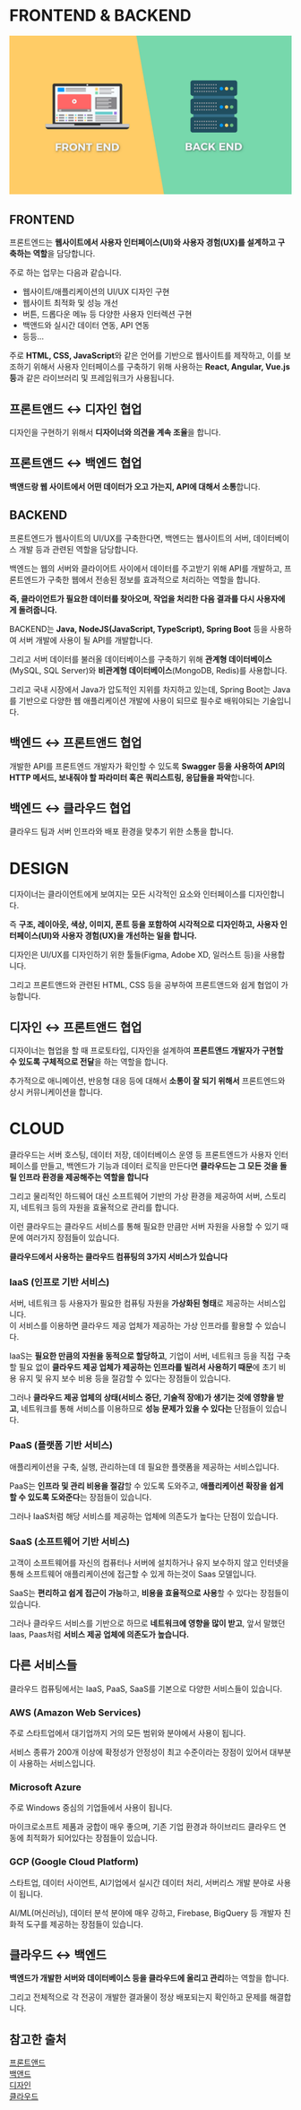 # FRONTEND & BACKEND
![F/B](./Images/전공/F_B.png)

## FRONTEND
프론트엔드는 **웹사이트에서 사용자 인터페이스(UI)와 사용자 경험(UX)를 설계하고 구축하는 역할**을 담당합니다.

주로 하는 업무는 다음과 같습니다.
- 웹사이트/애플리케이션의 UI/UX 디자인 구현
- 웹사이트 최적화 및 성능 개선
- 버튼, 드롭다운 메뉴 등 다양한 사용자 인터렉션 구현
- 백앤드와 실시간 데이터 연동, API 연동
- 등등...

주로 **HTML, CSS, JavaScript**와 같은 언어를 기반으로 웹사이트를 제작하고, 이를 보조하기 위해서 사용자 인터페이스를 구축하기 위해 사용하는 **React, Angular, Vue.js 등**과 같은 라이브러리 및 프레임워크가 사용됩니다.

## 프론트앤드 ↔ 디자인 협업
디자인을 구현하기 위해서 **디자이너와 의견을 계속 조율**을 합니다.

## 프론트앤드 ↔ 백엔드 협업
**백앤드랑 웹 사이트에서 어떤 데이터가 오고 가는지, API에 대해서 소통**합니다.

## BACKEND
프론트엔드가 웹사이트의 UI/UX를 구축한다면, 백엔드는 웹사이트의 서버, 데이터베이스 개발 등과 관련된 역할을 담당합니다.

백엔드는 웹의 서버와 클라이어트 사이에서 데이터를 주고받기 위해 API를 개발하고, 프론트엔드가 구축한 웹에서 전송된 정보를 효과적으로 처리하는 역할을 합니다.

**즉, 클라이언트가 필요한 데이터를 찾아오며, 작업을 처리한 다음 결과를 다시 사용자에게 돌려줍니다.**

BACKEND는 **Java, NodeJS(JavaScript, TypeScript), Spring Boot** 등을 사용하여 서버 개발에 사용이 될 API를 개발합니다.

그리고 서버 데이터를 불러올 데이터베이스를 구축하기 위해 **관계형 데이터베이스**(MySQL, SQL Server)와 **비관계형 데이터베이스**(MongoDB, Redis)를 사용합니다.

그리고 국내 시장에서 Java가 압도적인 지위를 차지하고 있는데, Spring Boot는 Java를 기반으로 다양한 웹 애플리케이션 개발에 사용이 되므로 필수로 배워야되는 기술입니다.

## 백엔드 ↔ 프론트앤드 협업
개발한 API를 프론트엔드 개발자가 확인할 수 있도록 **Swagger 등을 사용하여 API의 HTTP 메서드, 보내줘야 할 파라미터 혹은 쿼리스트링, 응답들을 파악**합니다.

## 백엔드 ↔ 클라우드 협업
클라우드 팀과 서버 인프라와 배포 환경을 맞추기 위한 소통을 합니다.

# DESIGN
디자이너는 클라이언트에게 보여지는 모든 시각적인 요소와 인터페이스를 디자인합니다.

즉 **구조, 레이아웃, 색상, 이미지, 폰트 등을 포함하여 시각적으로 디자인하고, 사용자 인터페이스(UI)와 사용자 경험(UX)을 개선하는 일을 합니다.**

디자인은 UI/UX를 디자인하기 위한 툴들(Figma, Adobe XD, 일러스트 등)을 사용합니다.

그리고 프론트앤드와 관련된 HTML, CSS 등을 공부하여 프론트앤드와 쉽게 협업이 가능합니다.

## 디자인 ↔ 프론트앤드 협업
디자이너는 협업을 할 때 프로토타입, 디자인을 설계하여 **프론트앤드 개발자가 구현할 수 있도록 구체적으로 전달**을 하는 역할을 합니다.

추가적으로 애니메이션, 반응형 대응 등에 대해서 **소통이 잘 되기 위해서** 프론트엔드와 상시 커뮤니케이션을 합니다.

# CLOUD
클라우드는 서버 호스팅, 데이터 저장, 데이터베이스 운영 등 프론트엔드가 사용자 인터페이스를 만들고, 백엔드가 기능과 데이터 로직을 만든다면 **클라우드는 그 모든 것을 돌릴 인프라 환경을 제공해주는 역할을 합니다**

그리고 물리적인 하드웨어 대신 소프트웨어 기반의 가상 환경을 제공하여 서버, 스토리지, 네트워크 등의 자원을 효율적으로 관리를 합니다.

이런 클라우드는 클라우드 서비스를 통해 필요한 만큼만 서버 자원을 사용할 수 있기 때문에 여러가지 장점들이 있습니다.

**클라우드에서 사용하는 클라우드 컴퓨팅의 3가지 서비스가 있습니다**

### IaaS (인프로 기반 서비스)
서버, 네트워크 등 사용자가 필요한 컴퓨팅 자원을 **가상화된 형태**로 제공하는 서비스입니다.
<br>
이 서비스를 이용하면 클라우드 제공 업체가 제공하는 가상 인프라를 활용할 수 있습니다.

IaaS는 **필요한 만큼의 자원을 동적으로 할당하고**, 기업이 서버, 네트워크 등을 직접 구축할 필요 없이 **클라우드 제공 업체가 제공하는 인프라를 빌려서 사용하기 때문**에 초기 비용 유지 및 유지 보수 비용 등을 절감할 수 있다는 장점들이 있습니다.

그러나 **클라우드 제공 업체의 상태(서비스 중단, 기술적 장애)가 생기는 것에 영향을 받고**, 네트워크를 통해 서비스를 이용하므로 **성능 문제가 있을 수 있다는** 단점들이 있습니다.

### PaaS (플랫폼 기반 서비스)
애플리케이션을 구축, 실행, 관리하는데 데 필요한 플랫폼을 제공하는 서비스입니다.

PaaS는 **인프라 및 관리 비용을 절감**할 수 있도록 도와주고, **애플리케이션 확장을 쉽게 할 수 있도록 도와준다**는 장점들이 있습니다.

그러나 IaaS처럼 해당 서비스를 제공하는 업체에 의존도가 높다는 단점이 있습니다.

### SaaS (소프트웨어 기반 서비스)

고객이 소프트웨어를 자신의 컴퓨터나 서버에 설치하거나 유지 보수하지 않고 인터넷을 통해 소프트웨어 애플리케이션에 접근할 수 있게 하는것이 Saas 모델입니다.

SaaS는 **편리하고 쉽게 접근이 가능**하고, **비용을 효율적으로 사용**할 수 있다는 장점들이 있습니다.

그러나 클라우드 서비스를 기반으로 하므로 **네트워크에 영향을 많이 받고**, 앞서 말했던 Iaas, Paas처럼 **서비스 제공 업체에 의존도가 높습니다.**

## 다른 서비스들
클라우드 컴퓨팅에서는 IaaS, PaaS, SaaS를 기본으로 다양한 서비스들이 있습니다.

### AWS (Amazon Web Services)
주로 스타트업에서 대기업까지 거의 모든 범위와 분야에서 사용이 됩니다.

서비스 종류가 200개 이상에 확정성가 안정성이 최고 수준이라는 장점이 있어서 대부분이 사용하는 서비스입니다.

### Microsoft Azure
주로 Windows 중심의 기업들에서 사용이 됩니다.

마이크로소프트 제품과 궁합이 매우 좋으며, 기존 기업 환경과 하이브리드 클라우드 연동에 최적화가 되어있다는 장점들이  있습니다.

### GCP (Google Cloud Platform)
스타트업, 데이터 사이언트, AI기업에서 실시간 데이터 처리, 서버리스 개발 분야로 사용이 됩니다.

AI/ML(머신러닝), 데이터 분석 분야에 매우 강하고, Firebase, BigQuery 등 개발자 친화적 도구를 제공하는 장점들이 있습니다.

## 클라우드 ↔ 백엔드
**백엔드가 개발한 서버와 데이터베이스 등을 클라우드에 올리고 관리**하는 역할을 합니다.

그리고 전체적으로 각 전공이 개발한 결과물이 정상 배포되는지 확인하고 문제를 해결합니다.


## 참고한 출처
[프론트앤드](https://velog.io/@osw7875/%ED%94%84%EB%A1%A0%ED%8A%B8%EC%97%94%EB%93%9C-%EA%B0%9C%EB%B0%9C%EC%9E%90%EC%99%80-%EC%97%AD%ED%95%A0%EC%9D%80)
<br>
[백앤드](https://zero-base.co.kr/event/media_insight_contents_BE_background)
<br>
[디자인](https://www.superookie.com/contents/5fa62a168b129f18d515cedb)
<br>
[클라우드](https://brunch.co.kr/@natrsci/82)